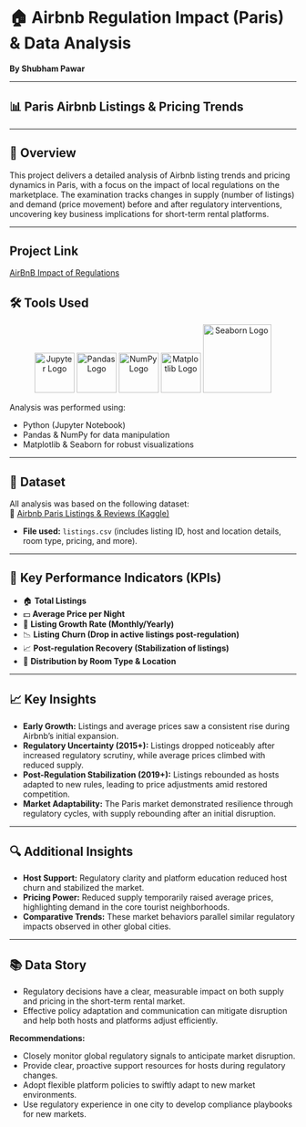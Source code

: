 # 🏠 Airbnb Regulation Impact (Paris) & Data Analysis

**By Shubham Pawar**

---

## 📊 Paris Airbnb Listings & Pricing Trends

---

## 📌 Overview

This project delivers a detailed analysis of Airbnb listing trends and pricing dynamics in Paris, with a focus on the impact of local regulations on the marketplace. The examination tracks changes in supply (number of listings) and demand (price movement) before and after regulatory interventions, uncovering key business implications for short-term rental platforms.

---
## Project Link

[AirBnB Impact of Regulations](https://github.com/mjshubham21/AirBnB_Python_Project/blob/main/AirBnB_regulation_impact.ipynb)

## 🛠️ Tools Used

<p align="center">
  <img src="assets/Jupyter.jpg" alt="Jupyter Logo" width="70"/>
  <img src="assets/pandas.jpg" alt="Pandas Logo" width="70"/>
  <img src="assets/numpy.jpg" alt="NumPy Logo" width="70"/>
  <img src="assets/matplotlib.jpg" alt="Matplotlib Logo" width="70"/>
  <img src="assets/seaborn.jpg" alt="Seaborn Logo" width="120"/>
</p>

Analysis was performed using:

- Python (Jupyter Notebook)
- Pandas & NumPy for data manipulation
- Matplotlib & Seaborn for robust visualizations

---

## 📁 Dataset

All analysis was based on the following dataset:  
🔗 [Airbnb Paris Listings & Reviews (Kaggle)](https://www.kaggle.com/datasets/mysarahmadbhat/airbnb-listings-reviews)

- **File used:** `listings.csv` (includes listing ID, host and location details, room type, pricing, and more).

---

## 🎯 Key Performance Indicators (KPIs)

- 🏠 **Total Listings**
- 💵 **Average Price per Night**
- 🔄 **Listing Growth Rate (Monthly/Yearly)**
- 📉 **Listing Churn (Drop in active listings post-regulation)**
- 📈 **Post-regulation Recovery (Stabilization of listings)**
- 🧾 **Distribution by Room Type & Location**

---

## 📈 Key Insights

- **Early Growth:** Listings and average prices saw a consistent rise during Airbnb’s initial expansion.
- **Regulatory Uncertainty (2015+):** Listings dropped noticeably after increased regulatory scrutiny, while average prices climbed with reduced supply.
- **Post-Regulation Stabilization (2019+):** Listings rebounded as hosts adapted to new rules, leading to price adjustments amid restored competition.
- **Market Adaptability:** The Paris market demonstrated resilience through regulatory cycles, with supply rebounding after an initial disruption.

---

## 🔍 Additional Insights

- **Host Support:** Regulatory clarity and platform education reduced host churn and stabilized the market.
- **Pricing Power:** Reduced supply temporarily raised average prices, highlighting demand in the core tourist neighborhoods.
- **Comparative Trends:** These market behaviors parallel similar regulatory impacts observed in other global cities.

---

## 📚 Data Story

- Regulatory decisions have a clear, measurable impact on both supply and pricing in the short-term rental market.
- Effective policy adaptation and communication can mitigate disruption and help both hosts and platforms adjust efficiently.

**Recommendations:**

- Closely monitor global regulatory signals to anticipate market disruption.
- Provide clear, proactive support resources for hosts during regulatory changes.
- Adopt flexible platform policies to swiftly adapt to new market environments.
- Use regulatory experience in one city to develop compliance playbooks for new markets.
